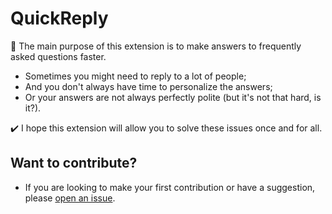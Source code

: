 # QuickReply

🌟 The main purpose of this extension is to make answers to frequently asked questions faster.

* Sometimes you might need to reply to a lot of people;
* And you don't always have time to personalize the answers;
* Or your answers are not always perfectly polite (but it's not that hard, is it?).

✔️ I hope this extension will allow you to solve these issues once and for all.

## Want to contribute?

* If you are looking to make your first contribution or have a suggestion, please [open an issue](https://github.com/FSou1/QuickReply/issues/new).
